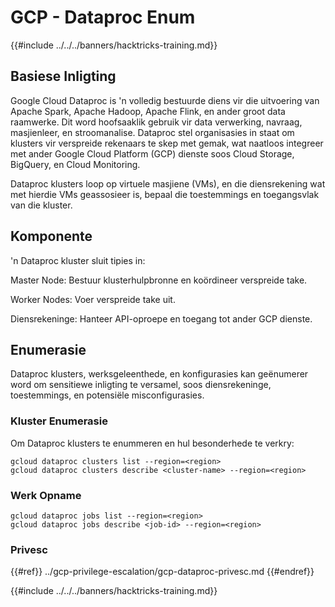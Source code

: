 # GCP - Dataproc Enum

{{#include ../../../banners/hacktricks-training.md}}

## Basiese Inligting

Google Cloud Dataproc is 'n volledig bestuurde diens vir die uitvoering van Apache Spark, Apache Hadoop, Apache Flink, en ander groot data raamwerke. Dit word hoofsaaklik gebruik vir data verwerking, navraag, masjienleer, en stroomanalise. Dataproc stel organisasies in staat om klusters vir verspreide rekenaars te skep met gemak, wat naatloos integreer met ander Google Cloud Platform (GCP) dienste soos Cloud Storage, BigQuery, en Cloud Monitoring.

Dataproc klusters loop op virtuele masjiene (VMs), en die diensrekening wat met hierdie VMs geassosieer is, bepaal die toestemmings en toegangsvlak van die kluster.

## Komponente

'n Dataproc kluster sluit tipies in:

Master Node: Bestuur klusterhulpbronne en koördineer verspreide take.

Worker Nodes: Voer verspreide take uit.

Diensrekeninge: Hanteer API-oproepe en toegang tot ander GCP dienste.

## Enumerasie

Dataproc klusters, werksgeleenthede, en konfigurasies kan geënumerer word om sensitiewe inligting te versamel, soos diensrekeninge, toestemmings, en potensiële misconfigurasies.

### Kluster Enumerasie

Om Dataproc klusters te enummeren en hul besonderhede te verkry:
```
gcloud dataproc clusters list --region=<region>
gcloud dataproc clusters describe <cluster-name> --region=<region>
```
### Werk Opname
```
gcloud dataproc jobs list --region=<region>
gcloud dataproc jobs describe <job-id> --region=<region>
```
### Privesc

{{#ref}}
../gcp-privilege-escalation/gcp-dataproc-privesc.md
{{#endref}}

{{#include ../../../banners/hacktricks-training.md}}

